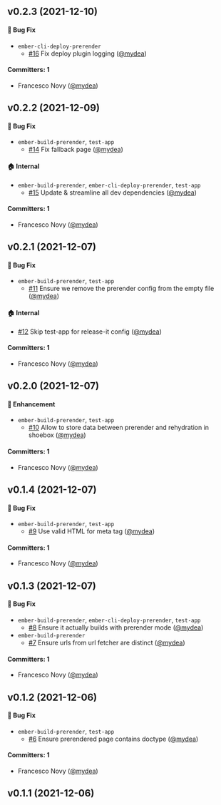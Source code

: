 






## v0.2.3 (2021-12-10)

#### :bug: Bug Fix
* `ember-cli-deploy-prerender`
  * [#16](https://github.com/mydea/ember-prerender/pull/16) Fix deploy plugin logging ([@mydea](https://github.com/mydea))

#### Committers: 1
- Francesco Novy ([@mydea](https://github.com/mydea))

## v0.2.2 (2021-12-09)

#### :bug: Bug Fix
* `ember-build-prerender`, `test-app`
  * [#14](https://github.com/mydea/ember-prerender/pull/14) Fix fallback page ([@mydea](https://github.com/mydea))

#### :house: Internal
* `ember-build-prerender`, `ember-cli-deploy-prerender`, `test-app`
  * [#15](https://github.com/mydea/ember-prerender/pull/15) Update & streamline all dev dependencies ([@mydea](https://github.com/mydea))

#### Committers: 1
- Francesco Novy ([@mydea](https://github.com/mydea))

## v0.2.1 (2021-12-07)

#### :bug: Bug Fix
* `ember-build-prerender`, `test-app`
  * [#11](https://github.com/mydea/ember-prerender/pull/11) Ensure we remove the prerender config from the empty file ([@mydea](https://github.com/mydea))

#### :house: Internal
* [#12](https://github.com/mydea/ember-prerender/pull/12) Skip test-app for release-it config ([@mydea](https://github.com/mydea))

#### Committers: 1
- Francesco Novy ([@mydea](https://github.com/mydea))

## v0.2.0 (2021-12-07)

#### :rocket: Enhancement
* `ember-build-prerender`, `test-app`
  * [#10](https://github.com/mydea/ember-prerender/pull/10) Allow to store data between prerender and rehydration in shoebox ([@mydea](https://github.com/mydea))

#### Committers: 1
- Francesco Novy ([@mydea](https://github.com/mydea))

## v0.1.4 (2021-12-07)

#### :bug: Bug Fix
* `ember-build-prerender`, `test-app`
  * [#9](https://github.com/mydea/ember-prerender/pull/9) Use valid HTML for meta tag ([@mydea](https://github.com/mydea))

#### Committers: 1
- Francesco Novy ([@mydea](https://github.com/mydea))

## v0.1.3 (2021-12-07)

#### :bug: Bug Fix
* `ember-build-prerender`, `ember-cli-deploy-prerender`, `test-app`
  * [#8](https://github.com/mydea/ember-prerender/pull/8) Ensure it actually builds with prerender mode ([@mydea](https://github.com/mydea))
* `ember-build-prerender`
  * [#7](https://github.com/mydea/ember-prerender/pull/7) Ensure urls from url fetcher are distinct ([@mydea](https://github.com/mydea))

#### Committers: 1
- Francesco Novy ([@mydea](https://github.com/mydea))

## v0.1.2 (2021-12-06)

#### :bug: Bug Fix
* `ember-build-prerender`, `test-app`
  * [#6](https://github.com/mydea/ember-prerender/pull/6) Ensure prerendered page contains doctype ([@mydea](https://github.com/mydea))

#### Committers: 1
- Francesco Novy ([@mydea](https://github.com/mydea))

## v0.1.1 (2021-12-06)



